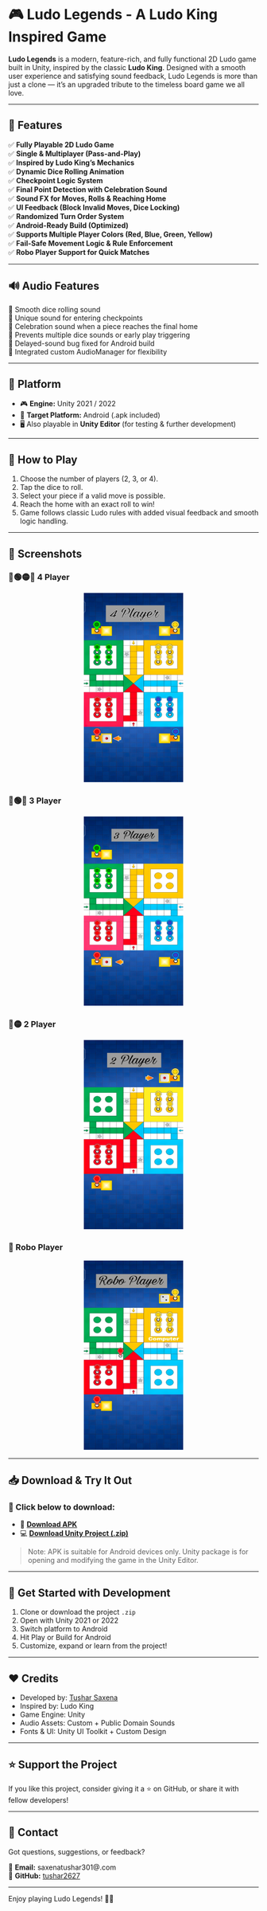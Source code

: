 # 🎮 Ludo Legends - A Ludo King Inspired Game

**Ludo Legends** is a modern, feature-rich, and fully functional 2D Ludo game built in Unity, inspired by the classic **Ludo King**. Designed with a smooth user experience and satisfying sound feedback, Ludo Legends is more than just a clone — it’s an upgraded tribute to the timeless board game we all love.

---

## 🧩 Features

✅ **Fully Playable 2D Ludo Game**  
✅ **Single & Multiplayer (Pass-and-Play)**  
✅ **Inspired by Ludo King’s Mechanics**  
✅ **Dynamic Dice Rolling Animation**  
✅ **Checkpoint Logic System**  
✅ **Final Point Detection with Celebration Sound**  
✅ **Sound FX for Moves, Rolls & Reaching Home**  
✅ **UI Feedback (Block Invalid Moves, Dice Locking)**  
✅ **Randomized Turn Order System**  
✅ **Android-Ready Build (Optimized)**  
✅ **Supports Multiple Player Colors (Red, Blue, Green, Yellow)**  
✅ **Fail-Safe Movement Logic & Rule Enforcement**  
✅ **Robo Player Support for Quick Matches**

---

## 🔊 Audio Features

🎵 Smooth dice rolling sound  
🎵 Unique sound for entering checkpoints  
🎵 Celebration sound when a piece reaches the final home  
🎵 Prevents multiple dice sounds or early play triggering  
🎵 Delayed-sound bug fixed for Android build  
🎵 Integrated custom AudioManager for flexibility

---

## 📱 Platform

- 🎮 **Engine:** Unity 2021 / 2022  
- 📲 **Target Platform:** Android (.apk included)  
- 🖥️ Also playable in **Unity Editor** (for testing & further development)

---

## 🧠 How to Play

1. Choose the number of players (2, 3, or 4).
2. Tap the dice to roll.
3. Select your piece if a valid move is possible.
4. Reach the home with an exact roll to win!
5. Game follows classic Ludo rules with added visual feedback and smooth logic handling.

---

## 📸 Screenshots

### 🔴🟢🟡🔵 4 Player

<p align="center">
  <img src="https://github.com/tushar2627/LudoLegends/blob/757a0ab1d7db9fa0af52bb1e5097a366d970284f/4%20Player.jpg" alt="Ludo Legends 4 Player" width="200" height="380" />
</p>


### 🔴🟢🔵 3 Player

<p align="center">
  <img src="https://github.com/tushar2627/LudoLegends/blob/b5c8da2c5b45ec2ee253b9a1e6791c883111dac7/3%20Player.jpg" alt="Ludo Legends 3 Player" width="200" height="380" />
</p>


### 🔴🟡 2 Player

<p align="center">
  <img src="https://github.com/tushar2627/LudoLegends/blob/b5c8da2c5b45ec2ee253b9a1e6791c883111dac7/2%20Player.jpg" alt="Ludo Legends 2 Player" width="200" height="380" />
</p>


### 🤖 Robo Player

<p align="center">
  <img src="https://github.com/tushar2627/LudoLegends/blob/b5c8da2c5b45ec2ee253b9a1e6791c883111dac7/Robo%20Player.jpg" alt="Ludo Legends Robo Player" width="200" height="380" />
</p>

---

## 📥 Download & Try It Out

### 🔗 Click below to download:

- 📱 **[Download APK](https://yourlink.com/LudoLegends.apk)**  
- 💻 **[Download Unity Project (.zip)](https://yourlink.com/LudoLegendsUnity.zip)**

> Note: APK is suitable for Android devices only. Unity package is for opening and modifying the game in the Unity Editor.

---

## 🚀 Get Started with Development

1. Clone or download the project `.zip`
2. Open with Unity 2021 or 2022
3. Switch platform to Android
4. Hit Play or Build for Android
5. Customize, expand or learn from the project!

---

## ❤️ Credits

- Developed by: [Tushar Saxena](https://github.com/tushar2627)  
- Inspired by: Ludo King  
- Game Engine: Unity  
- Audio Assets: Custom + Public Domain Sounds  
- Fonts & UI: Unity UI Toolkit + Custom Design

---

## ⭐ Support the Project

If you like this project, consider giving it a ⭐ on GitHub, or share it with fellow developers!

---

## 📧 Contact

Got questions, suggestions, or feedback?

📩 **Email:** saxenatushar301@.com  
🐙 **GitHub:** [tushar2627](https://github.com/tushar2627)

---

Enjoy playing Ludo Legends! 🎲🔥  
